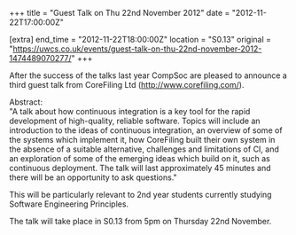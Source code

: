 +++
title = "Guest Talk on Thu 22nd November 2012"
date = "2012-11-22T17:00:00Z"

[extra]
end_time = "2012-11-22T18:00:00Z"
location = "S0.13"
original = "https://uwcs.co.uk/events/guest-talk-on-thu-22nd-november-2012-1474489070277/"
+++

After the success of the talks last year CompSoc are pleased to announce a third guest talk from CoreFiling Ltd (http://www.corefiling.com/).

Abstract:  
"A talk about how continuous integration is a key tool for the rapid development of high-quality, reliable software. Topics will include an introduction to the ideas of continuous integration, an overview of some of the systems which implement it, how CoreFiling built their own system in the absence of a suitable alternative, challenges and limitations of CI, and an exploration of some of the emerging ideas which build on it, such as continuous deployment. The talk will last approximately 45 minutes and there will be an opportunity to ask questions."

This will be particularly relevant to 2nd year students currently studying Software Engineering Principles.

The talk will take place in S0.13 from 5pm on Thursday 22nd November.

